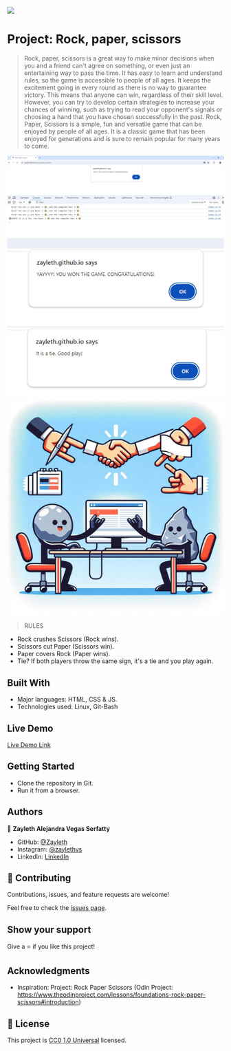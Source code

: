 ![](https://img.shields.io/badge/Uneweb-blue)

# Project: Rock, paper, scissors

> Rock, paper, scissors is a great way to make minor decisions when you and a friend can't agree on something, or even just an entertaining way to pass the time. It has easy to learn and understand rules, so the game is accessible to people of all ages. It keeps the excitement going in every round as there is no way to guarantee victory. This means that anyone can win, regardless of their skill level. However, you can try to develop certain strategies to increase your chances of winning, such as trying to read your opponent's signals or choosing a hand that you have chosen successfully in the past. Rock, Paper, Scissors is a simple, fun and versatile game that can be enjoyed by people of all ages. It is a classic game that has been enjoyed for generations and is sure to remain popular for many years to come.

![screenshot](./images/screen.jpg)
![screenshot](./images/screen1.jpg)
![screenshot](./images/screen2.jpg)
![screenshot](./images/rock_paper_scissors.jpg)

> RULES 
- Rock crushes Scissors (Rock wins).
- Scissors cut Paper (Scissors win).
- Paper covers Rock (Paper wins).
- Tie? If both players throw the same sign, it's a tie and you play again.

## Built With

- Major languages: HTML, CSS & JS.
- Technologies used: Linux, Git-Bash

## Live Demo

[Live Demo Link](https://zayleth.github.io/rock_paper_scissors/)


## Getting Started

- Clone the repository in Git.
- Run it from a browser.


## Authors

👤 **Zayleth Alejandra Vegas Serfatty**

- GitHub: [@Zayleth](https://github.com/Zayleth)
- Instagram: [@zaylethvs]()
- LinkedIn: [LinkedIn]()


## 🤝 Contributing

Contributions, issues, and feature requests are welcome!

Feel free to check the [issues page](https://github.com/Zayleth/rock_paper_scissors/issues).

## Show your support

Give a ⭐️ if you like this project!

## Acknowledgments

- Inspiration: Project: Rock Paper Scissors (Odin Project: https://www.theodinproject.com/lessons/foundations-rock-paper-scissors#introduction)

## 📝 License

This project is [CC0 1.0 Universal](LICENSE) licensed.